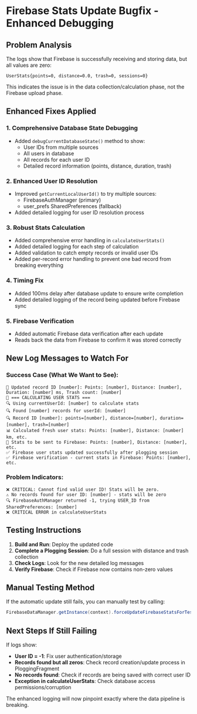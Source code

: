 # Firebase Stats Update Bugfix - Enhanced Debugging

## Problem Analysis
The logs show that Firebase is successfully receiving and storing data, but all values are zero:
```
UserStats{points=0, distance=0.0, trash=0, sessions=0}
```

This indicates the issue is in the data collection/calculation phase, not the Firebase upload phase.

## Enhanced Fixes Applied

### 1. **Comprehensive Database State Debugging**
- Added `debugCurrentDatabaseState()` method to show:
  - User IDs from multiple sources
  - All users in database
  - All records for each user ID
  - Detailed record information (points, distance, duration, trash)

### 2. **Enhanced User ID Resolution**
- Improved `getCurrentLocalUserId()` to try multiple sources:
  - FirebaseAuthManager (primary)
  - user_prefs SharedPreferences (fallback)
- Added detailed logging for user ID resolution process

### 3. **Robust Stats Calculation**
- Added comprehensive error handling in `calculateUserStats()`
- Added detailed logging for each step of calculation
- Added validation to catch empty records or invalid user IDs
- Added per-record error handling to prevent one bad record from breaking everything

### 4. **Timing Fix**
- Added 100ms delay after database update to ensure write completion
- Added detailed logging of the record being updated before Firebase sync

### 5. **Firebase Verification**
- Added automatic Firebase data verification after each update
- Reads back the data from Firebase to confirm it was stored correctly

## New Log Messages to Watch For

### Success Case (What We Want to See):
```
📝 Updated record ID [number]: Points: [number], Distance: [number], Duration: [number] ms, Trash count: [number]
🔢 === CALCULATING USER STATS ===
🔍 Using currentUserId: [number] to calculate stats
🔍 Found [number] records for userId: [number]
🔍 Record ID [number]: points=[number], distance=[number], duration=[number], trash=[number]
📊 Calculated fresh user stats: Points: [number], Distance: [number] km, etc.
🔄 Stats to be sent to Firebase: Points: [number], Distance: [number], etc.
✅ Firebase user stats updated successfully after plogging session
✅ Firebase verification - current stats in Firebase: Points: [number], etc.
```

### Problem Indicators:
```
❌ CRITICAL: Cannot find valid user ID! Stats will be zero.
⚠️ No records found for user ID: [number] - stats will be zero
🔍 FirebaseAuthManager returned -1, trying USER_ID from SharedPreferences: [number]
❌ CRITICAL ERROR in calculateUserStats
```

## Testing Instructions

1. **Build and Run**: Deploy the updated code
2. **Complete a Plogging Session**: Do a full session with distance and trash collection
3. **Check Logs**: Look for the new detailed log messages
4. **Verify Firebase**: Check if Firebase now contains non-zero values

## Manual Testing Method

If the automatic update still fails, you can manually test by calling:
```java
FirebaseDataManager.getInstance(context).forceUpdateFirebaseStatsForTesting(callback);
```

## Next Steps If Still Failing

If logs show:
- **User ID = -1**: Fix user authentication/storage
- **Records found but all zeros**: Check record creation/update process in PloggingFragment
- **No records found**: Check if records are being saved with correct user ID
- **Exception in calculateUserStats**: Check database access permissions/corruption

The enhanced logging will now pinpoint exactly where the data pipeline is breaking.
